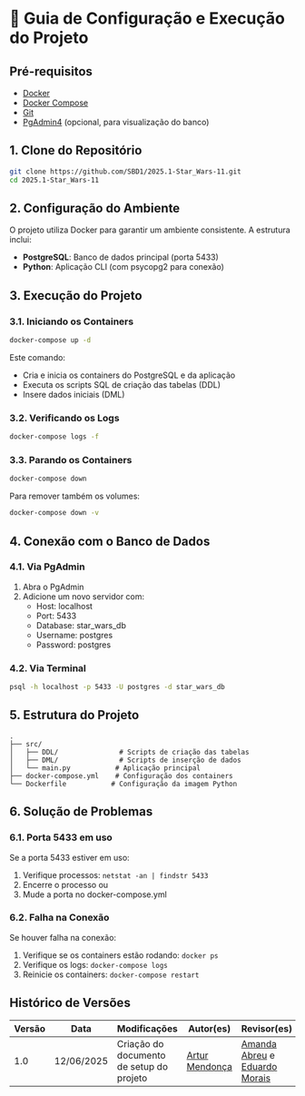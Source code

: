 # 🚀 Guia de Configuração e Execução do Projeto

## Pré-requisitos

- [Docker](https://www.docker.com/get-started)
- [Docker Compose](https://docs.docker.com/compose/install/)
- [Git](https://git-scm.com/downloads)
- [PgAdmin4](https://www.pgadmin.org/download/) (opcional, para visualização do banco)

## 1. Clone do Repositório

```bash
git clone https://github.com/SBD1/2025.1-Star_Wars-11.git
cd 2025.1-Star_Wars-11
```

## 2. Configuração do Ambiente

O projeto utiliza Docker para garantir um ambiente consistente. A estrutura inclui:

- **PostgreSQL**: Banco de dados principal (porta 5433)
- **Python**: Aplicação CLI (com psycopg2 para conexão)

## 3. Execução do Projeto

### 3.1. Iniciando os Containers

```bash
docker-compose up -d
```

Este comando:
- Cria e inicia os containers do PostgreSQL e da aplicação
- Executa os scripts SQL de criação das tabelas (DDL)
- Insere dados iniciais (DML)

### 3.2. Verificando os Logs

```bash
docker-compose logs -f
```

### 3.3. Parando os Containers

```bash
docker-compose down
```

Para remover também os volumes:
```bash
docker-compose down -v
```

## 4. Conexão com o Banco de Dados

### 4.1. Via PgAdmin

1. Abra o PgAdmin
2. Adicione um novo servidor com:
   - Host: localhost
   - Port: 5433
   - Database: star_wars_db
   - Username: postgres
   - Password: postgres

### 4.2. Via Terminal

```bash
psql -h localhost -p 5433 -U postgres -d star_wars_db
```

## 5. Estrutura do Projeto

```
.
├── src/
│   ├── DDL/               # Scripts de criação das tabelas
│   ├── DML/               # Scripts de inserção de dados
│   └── main.py           # Aplicação principal
├── docker-compose.yml    # Configuração dos containers
└── Dockerfile           # Configuração da imagem Python
```

## 6. Solução de Problemas

### 6.1. Porta 5433 em uso

Se a porta 5433 estiver em uso:
1. Verifique processos: `netstat -an | findstr 5433`
2. Encerre o processo ou
3. Mude a porta no docker-compose.yml

### 6.2. Falha na Conexão

Se houver falha na conexão:
1. Verifique se os containers estão rodando: `docker ps`
2. Verifique os logs: `docker-compose logs`
3. Reinicie os containers: `docker-compose restart`


## Histórico de Versões

| Versão | Data       | Modificações                      | Autor(es)     | Revisor(es) |
|--------|------------|-----------------------------------|---------------|-------------|
| 1.0    | 12/06/2025 | Criação do documento de setup do projeto          | [Artur Mendonça](https://github.com/ArtyMend07) | [Amanda Abreu](https://github.com/Amandaaaaabreu) e [Eduardo Morais](https://github.com/Edumorais08) |